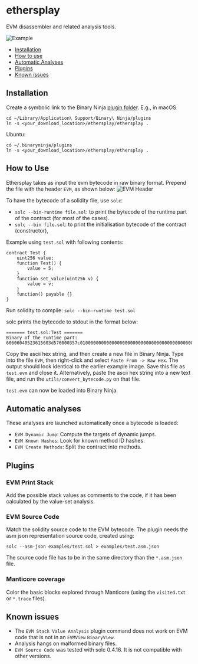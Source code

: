 # ethersplay
EVM disassembler and related analysis tools.

![Example](/images/example.png)

- [Installation](#installation)
- [How to use](#how-to-use)
- [Automatic Analyses](#automatic-analyses)
- [Plugins](#plugins)
- [Known issues](#known-issues)

## Installation
Create a symbolic link to the Binary Ninja [plugin folder](https://github.com/Vector35/binaryninja-api/tree/dev/python/examples#loading-plugins).
E.g., in macOS
```
cd ~/Library/Application\ Support/Binary\ Ninja/plugins
ln -s <your_download_location>/ethersplay/ethersplay .
```

Ubuntu:
```
cd ~/.binaryninja/plugins
ln -s <your_download_location>/ethersplay/ethersplay .
```

## How to Use

Ethersplay takes as input the evm bytecode in raw binary format. Prepend the file with the header `EVM`, as shown below:
![EVM Header](/images/evm_header.png)
 
To have the bytecode of a solidity file, use `solc`:
- `solc --bin-runtime file.sol`: to print the bytecode of the runtime part of the contract (for most of the cases).
- `solc --bin file.sol`: to print the initialisation bytecode of the contract (constructor),



Example using `test.sol` with following contents:
```test.sol:
contract Test {
    uint256 value;
    function Test() {
        value = 5;
    }
    function set_value(uint256 v) {
        value = v;
    }
    function() payable {}
}
```

Run solidity to compile:
`solc --bin-runtime test.sol`

solc prints the bytecode to stdout in the format below:
```
======= test.sol:Test =======
Binary of the runtime part:
60606040523615603d576000357c0100000000000000000000000000000000000000000000000000000000900463ffffffff168063b0f2b72a146041575b5b5b005b3415604b57600080fd5b605f60048080359060200190919050506061565b005b806000819055505b505600a165627a7a72305820c177a64bf54a26574918ddc2201f7ab2dd8619d6c3ee87ce9aaa1eb0e0b1d4650029
```

Copy the ascii hex string, and then create a new file in Binary Ninja. Type into the file `EVM`, then right-click and select `Paste From -> Raw Hex`. The output should look identical to the earlier example image. Save this file as `test.evm` and close it. Alternatively, paste the ascii hex string into a new text file, and run the `utils/convert_bytecode.py` on that file.

`test.evm` can now be loaded into Binary Ninja.

## Automatic analyses

These analyses are launched automatically once a bytecode is loaded:

- `EVM Dynamic Jump`: Compute the targets of dynamic jumps.
- `EVM Known Hashes`: Look for known method ID hashes.
- `EVM Create Methods`: Split the contract into methods.

## Plugins

### EVM Print Stack
Add the possible stack values as comments to the code, if it has been calculated by the value-set analysis.

### EVM Source Code

Match the solidity source code to the EVM bytecode.
The plugin needs the asm json representation source code, created using:
```
solc --asm-json examples/test.sol > examples/test.asm.json
```
The source code file has to be in the same directory than the `*.asm.json` file.

### Manticore coverage
Color the basic blocks explored through Manticore (using the `visited.txt` or `*.trace` files).

## Known issues
- The `EVM Stack Value Analysis` plugin command does not work on EVM code that is not in an `EVMView` `BinaryView`.
- Analysis hangs on malformed binary files.
- `EVM Source Code` was tested with solc 0.4.16. It is not compatible with other versions.
